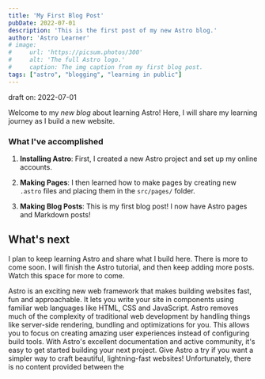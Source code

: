 ```yaml
---
title: 'My First Blog Post'
pubDate: 2022-07-01
description: 'This is the first post of my new Astro blog.'
author: 'Astro Learner' 
# image:
#     url: 'https://picsum.photos/300'
#     alt: 'The full Astro logo.'
#     caption: The img caption from my first blog post.
tags: ["astro", "blogging", "learning in public"]
---
```



draft on: 2022-07-01

Welcome to my _new blog_ about learning Astro! Here, I will share my learning journey as I build a new website.

### What I've accomplished

1. **Installing Astro**: First, I created a new Astro project and set up my online accounts.

2. **Making Pages**: I then learned how to make pages by creating new `.astro` files and placing them in the `src/pages/` folder.

3. **Making Blog Posts**: This is my first blog post! I now have Astro pages and Markdown posts!

## What's next

I plan to keep learning Astro and share what I build here. There is more to come
soon. I will finish the Astro tutorial, and then keep adding more posts. Watch
this space for more to come.

Astro is an exciting new web framework that makes building websites fast, fun
and approachable. It lets you write your site in components using familiar web
languages like HTML, CSS and JavaScript. Astro removes much of the complexity of
traditional web development by handling things like server-side rendering,
bundling and optimizations for you. This allows you to focus on creating amazing
user experiences instead of configuring build tools. With Astro's excellent
documentation and active community, it's easy to get started building your next
project. Give Astro a try if you want a simpler way to craft beautiful,
lightning-fast websites!
Unfortunately, there is no content provided between the

